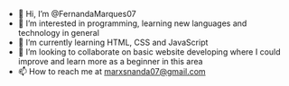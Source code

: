 - 👋 Hi, I’m @FernandaMarques07
- 👀 I’m interested in programming, learning new languages and technology in general 
- 🌱 I’m currently learning HTML, CSS and JavaScript
- 💞️ I’m looking to collaborate on basic website developing where I could improve and learn more as a beginner in this area
- 📫 How to reach me at marxsnanda07@gmail.com
<!---
FernandaMarques07/FernandaMarques07 is a ✨ special ✨ repository because its `README.md` (this file) appears on your GitHub profile.
You can click the Preview link to take a look at your changes.
--->
